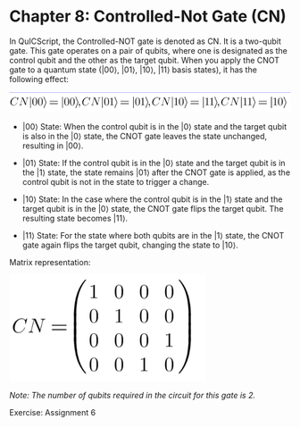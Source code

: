 # Chapter 8: Controlled-Not Gate (CN)

In QuICScript, the Controlled-NOT gate is denoted as CN. It is a two-qubit gate. This gate operates on a pair of qubits, where one is designated as the control qubit and the other as the target qubit. When you apply the CNOT gate to a quantum state (|00⟩, |01⟩, |10⟩, |11⟩ basis states), it has the following effect:

![Linear Algebra](../demos/fig/Control-not.png)

- |00⟩ State: When the control qubit is in the |0⟩ state and the target qubit is also in the |0⟩ state, the CNOT gate leaves the state unchanged, resulting in |00⟩.

- |01⟩ State: If the control qubit is in the |0⟩ state and the target qubit is in the |1⟩ state, the state remains |01⟩ after the CNOT gate is applied, as the control qubit is not in the state to trigger a change.

- |10⟩ State: In the case where the control qubit is in the |1⟩ state and the target qubit is in the |0⟩ state, the CNOT gate flips the target qubit. The resulting state becomes |11⟩.

- |11⟩ State: For the state where both qubits are in the |1⟩ state, the CNOT gate again flips the target qubit, changing the state to |10⟩.

Matrix representation:

![Matrix](../demos/fig/Control-not2.png)

_Note: The number of qubits required in the circuit for this gate is 2._

Exercise: Assignment 6
